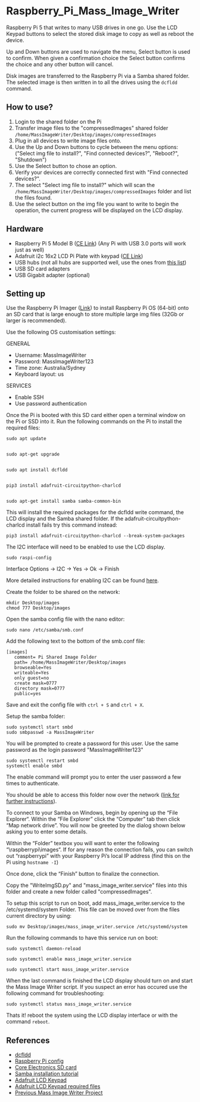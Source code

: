 # Raspberry_Pi_Mass_Image_Writer
Raspberry Pi 5 that writes to many USB drives in one go. Use the LCD Keypad buttons to select the stored disk image to copy as well as reboot the device. 

Up and Down buttons are used to navigate the menu, Select button is used to confirm. When given a confirmation choice the Select button confirms the choice and any other button will cancel.

Disk images are transferred to the Raspberry Pi via a Samba shared folder. The selected image is then written in to all the drives using the ```dcfldd``` command.

## How to use?

1. Login to the shared folder on the Pi
2. Transfer image files to the "compressedImages" shared folder ```/home/MassImageWriter/Desktop/images/compressedImages```
3. Plug in all devices to write image files onto.
4. Use the Up and Down buttons to cycle between the menu options: ("Select img file to install?", "Find connected devices?", "Reboot?", "Shutdown")
5. Use the Select button to chose an option.
6. Verify your devices are correctly connected first with "Find connected devices?".
7. The select "Select img file to install?" which will scan the ```/home/MassImageWriter/Desktop/images/compressedImages``` folder and list the files found.
8. Use the select button on the img file you want to write to begin the operation, the current progress will be displayed on the LCD display.

## Hardware

- Raspberry Pi 5 Model B ([CE Link](https://core-electronics.com.au/raspberry-pi-5-model-b-4gb.html)) (Any Pi with USB 3.0 ports will work just as well)
- Adafruit i2c 16x2 LCD Pi Plate with keypad ([CE Link](https://core-electronics.com.au/adafruit-blue-white-16x2-lcd-keypad-kit-for-raspberry-pi.html))
- USB hubs (not all hubs are supported well, use the ones from [this list](https://elinux.org/RPi_Powered_USB_Hubs))
- USB SD card adapters
- USB Gigabit adapter (optional)

## Setting up

Use the Raspberry Pi Imager ([Link](https://www.raspberrypi.com/software/)) to install Raspberry Pi OS (64-bit) onto an SD card that is large enough to store multiple large img files (32Gb or larger is recommended).

Use the following OS customisation settings:

GENERAL
- Username: MassImageWriter
- Password: MassImageWriter123
- Time zone: Australia/Sydney
- Keyboard layout: us

SERVICES
- Enable SSH
- Use password authentication

Once the Pi is booted with this SD card either open a terminal window on the Pi or SSD into it. Run the following commands on the Pi to install the required files:


    sudo apt update


    sudo apt-get upgrade


    sudo apt install dcfldd


    pip3 install adafruit-circuitpython-charlcd


    sudo apt-get install samba samba-common-bin

This will install the required packages for the dcfldd write command, the LCD display and the Samba shared folder. If the adafruit-circuitpython-charlcd install fails try this command instead:

    pip3 install adafruit-circuitpython-charlcd --break-system-packages

The I2C interface will need to be enabled to use the LCD display. 

    sudo raspi-config

Interface Options -> I2C -> Yes -> Ok -> Finish

More detailed instructions for enabling I2C can be found [here](https://www.raspberrypi-spy.co.uk/2014/11/enabling-the-i2c-interface-on-the-raspberry-pi/).

Create the folder to be shared on the network:

    mkdir Desktop/images
    chmod 777 Desktop/images

Open the samba config file with the nano editor:

    sudo nano /etc/samba/smb.conf

Add the following text to the bottom of the smb.conf file:

    [images]
       comment= Pi Shared Image Folder
       path= /home/MassImageWriter/Desktop/images
       browseable=Yes
       writeable=Yes
       only guest=no
       create mask=0777
       directory mask=0777
       public=yes

Save and exit the config file with ```ctrl + S``` and ```ctrl + X```.

Setup the samba folder:

    sudo systemctl start smbd
    sudo smbpasswd -a MassImageWriter
    
You will be prompted to create a password for this user. Use the same password as the login password "MassImageWriter123"

    sudo systemctl restart smbd
    systemctl enable smbd

The enable command will prompt you to enter the user password a few times to authenticate.

You should be able to access this folder now over the network ([link for further instructions](https://pimylifeup.com/raspberry-pi-samba/)). 

To connect to your Samba on Windows, begin by opening up the “File Explorer“. Within the “File Explorer” click the “Computer” tab then click “Map network drive”. You will now be greeted by the dialog shown below asking you to enter some details.

Within the “Folder” textbox you will want to enter the following “\\raspberrypi\images“. If for any reason the connection fails, you can switch out “raspberrypi” with your Raspberry Pi’s local IP address (find this on the Pi using ```hostname -I```)

Once done, click the “Finish” button to finalize the connection.

Copy the "WriteImgSD.py" and "mass_image_writer.service" files into this folder and create a new folder called "compressedImages".

To setup this script to run on boot, add mass_image_writer.service to the /etc/systemd/system Folder. This file can be moved over from the files current directory by using:

    sudo mv Desktop/images/mass_image_writer.service /etc/systemd/system

Run the following commands to have this service run on boot:

    sudo systemctl daemon-reload
    
    sudo systemctl enable mass_image_writer.service
    
    sudo systemctl start mass_image_writer.service

When the last command is finished the LCD display should turn on and start the Mass Image Writer script. If you suspect an error has occured use the following command for troubleshooting:

    sudo systemctl status mass_image_writer.service

Thats it! reboot the system using the LCD display interface or with the command ```reboot```.

## References

- [dcfldd](https://dcfldd.sourceforge.net/)
- [Raspberry Pi config](https://www.raspberrypi.com/documentation/computers/configuration.html)
- [Core Electronics SD card](https://core-electronics.com.au/16gb-microsd-card-with-noobs-for-all-raspberry-pi-boards.html)
- [Samba installation tutorial](https://pimylifeup.com/raspberry-pi-samba/)
- [Adafruit LCD Keypad](https://learn.adafruit.com/adafruit-16x2-character-lcd-plus-keypad-for-raspberry-pi/python-usage)
- [Adafruit LCD Keypad required files](https://github.com/adafruit/Adafruit_CircuitPython_CharLCD/blob/main/adafruit_character_lcd/character_lcd_rgb_i2c.py)
- [Previous Mass Image Writer Project](https://github.com/CoreElectronics/rpi-mass-image-writer)
